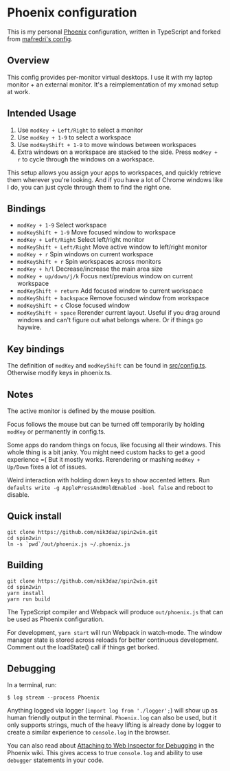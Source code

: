# Phoenix configuration

This is my personal [Phoenix](https://github.com/kasper/phoenix) configuration, written in TypeScript and forked from [mafredri's config](https://github.com/mafredri/phoenix-config/).

## Overview
This config provides per-monitor virtual desktops. I use it with my laptop monitor + an external monitor. It's a reimplementation of my xmonad setup at work.

## Intended Usage
1. Use `modKey + Left/Right` to select a monitor
2. Use `modKey + 1-9`  to select a workspace
3. Use `modKeyShift + 1-9` to move windows between workspaces
4. Extra windows on a workspace are stacked to the side. Press `modKey + r` to cycle through the windows on a workspace.

This setup allows you assign your apps to workspaces, and quickly retrieve them wherever you're looking. And if you have a lot of Chrome windows like I do, you can just cycle through them to find the right one.

## Bindings
* `modKey + 1-9` Select workspace
* `modKeyShift + 1-9` Move focused window to workspace
* `modKey + Left/Right` Select left/right monitor
* `modKeyShift + Left/Right` Move active window to left/right monitor
* `modKey + r` Spin windows on current workspace
* `modKeyShift + r` Spin workspaces across monitors
* `modKey + h/l` Decrease/increase the main area size
* `modKey + up/down/j/k` Focus next/previous window on current workspace
* `modKeyShift + return` Add focused window to current workspace
* `modKeyShift + backspace` Remove focused window from workspace
* `modKeyShift + c` Close focused window
* `modKeyShift + space` Rerender current layout. Useful if you drag around windows and can't figure out what belongs where. Or if things go haywire.

## Key bindings
The definition of `modKey` and `modKeyShift` can be found in [src/config.ts](src/config.ts). Otherwise modify keys in phoenix.ts.

## Notes
The active monitor is defined by the mouse position.

Focus follows the mouse but can be turned off temporarily by holding `modKey` or permanently in config.ts.

Some apps do random things on focus, like focusing all their windows. This whole thing is a bit janky. You might need custom hacks to get a good experience =( But it mostly works. Rerendering or mashing `modKey + Up/Down` fixes a lot of issues.

Weird interaction with holding down keys to show accented letters. Run `defaults write -g ApplePressAndHoldEnabled -bool false` and reboot to disable.

## Quick install
```
git clone https://github.com/nik3daz/spin2win.git
cd spin2win
ln -s `pwd`/out/phoenix.js ~/.phoenix.js 
```

## Building

```
git clone https://github.com/nik3daz/spin2win.git
cd spin2win
yarn install
yarn run build
```

The TypeScript compiler and Webpack will produce `out/phoenix.js` that can be used as Phoenix configuration. 

For development, `yarn start` will run Webpack in watch-mode. The window manager state is stored across reloads for better continuous development. Comment out the loadState() call if things get borked.

## Debugging

In a terminal, run:

```console
$ log stream --process Phoenix
```

Anything logged via logger (`import log from './logger';`) will show up as human friendly output in the terminal. `Phoenix.log` can also be used, but it only supports strings, much of the heavy lifting is already done by logger to create a similar experience to `console.log` in the browser.

You can also read about [Attaching to Web Inspector for Debugging](https://github.com/kasper/phoenix/wiki/Attaching-to-Web-Inspector-for-Debugging) in the Phoenix wiki. This gives access to true `console.log` and ability to use `debugger` statements in your code.
